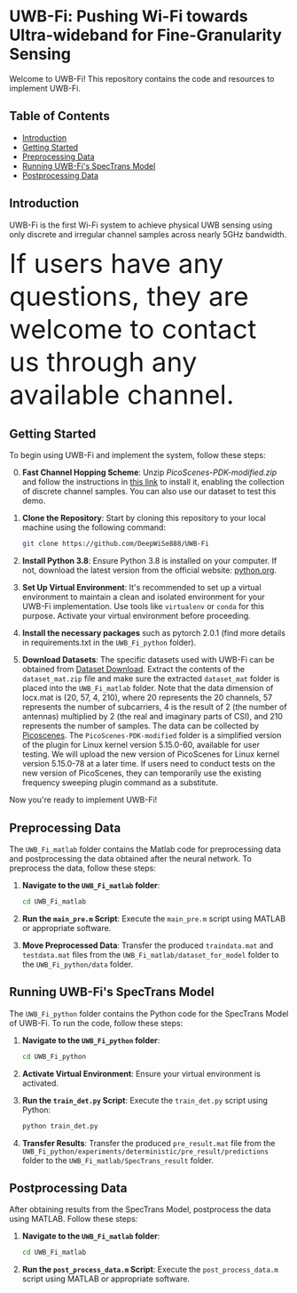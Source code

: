 # UWB-Fi: Pushing Wi-Fi towards Ultra-wideband for Fine-Granularity Sensing

Welcome to UWB-Fi! This repository contains the code and resources to implement UWB-Fi.

## Table of Contents

- [Introduction](#introduction)
- [Getting Started](#getting-started)
- [Preprocessing Data](#preprocessing-data)
- [Running UWB-Fi's SpecTrans Model](#running-uwb-fis-spectrans-model)
- [Postprocessing Data](#postprocessing-data)

## Introduction

UWB-Fi is the first Wi-Fi system to achieve physical UWB sensing using only discrete and irregular channel samples across nearly 5GHz bandwidth.

<font size=10>If users have any questions, they are welcome to contact us through any available channel.</font>

## Getting Started

To begin using UWB-Fi and implement the system, follow these steps:

0. **Fast Channel Hopping Scheme**: Unzip *PicoScenes-PDK-modified.zip* and follow the instructions in [this link](https://ps.zpj.io/plugin.html) to install it, enabling the collection of discrete channel samples. You can also use our dataset to test this demo.

1. **Clone the Repository**: Start by cloning this repository to your local machine using the following command:

   ```bash
   git clone https://github.com/DeepWiSe888/UWB-Fi
   ```

2. **Install Python 3.8**: Ensure Python 3.8 is installed on your computer. If not, download the latest version from the official website: [python.org](https://www.python.org/).

3. **Set Up Virtual Environment**: It's recommended to set up a virtual environment to maintain a clean and isolated environment for your UWB-Fi implementation. Use tools like `virtualenv` or `conda` for this purpose. Activate your virtual environment before proceeding.

4. **Install the necessary packages** such as pytorch 2.0.1 (find more details in requirements.txt in the `UWB_Fi_python` folder).

5. **Download Datasets**: The specific datasets used with UWB-Fi can be obtained from [Dataset Download](https://entuedu-my.sharepoint.com/:u:/g/personal/hongbo001_e_ntu_edu_sg/EQMBtZTgYf1CqLQ9AhMu0k8B3gljzw3jGuf1VvcjiN43UQ?e=MWtEku). Extract the contents of the `dataset_mat.zip` file and  make sure the extracted `dataset_mat` folder is placed into the `UWB_Fi_matlab` folder.
Note that the data dimension of locx.mat is (20, 57, 4, 210), where 20 represents the 20 channels, 57 represents the number of subcarriers, 4 is the result of 2 (the number of antennas) multiplied by 2 (the real and imaginary parts of CSI), and 210 represents the number of samples. The data can be collected by [Picoscenes](https://ps.zpj.io/). The `PicoScenes-PDK-modified` folder is a simplified version of the plugin for Linux kernel version 5.15.0-60, available for user testing. We will upload the new version of PicoScenes for Linux kernel version 5.15.0-78 at a later time. If users need to conduct tests on the new version of PicoScenes, they can temporarily use the existing frequency sweeping plugin command as a substitute.

Now you're ready to implement UWB-Fi!

## Preprocessing Data

The `UWB_Fi_matlab` folder contains the Matlab code for preprocessing data and postprocessing the data obtained after the neural network. To preprocess the data, follow these steps: 

1. **Navigate to the `UWB_Fi_matlab` folder**:

   ```bash
   cd UWB_Fi_matlab
   ```

2. **Run the `main_pre.m` Script**: Execute the `main_pre.m` script using MATLAB or appropriate software.

3. **Move Preprocessed Data**: Transfer the produced `traindata.mat` and `testdata.mat` files from the `UWB_Fi_matlab/dataset_for_model` folder to the `UWB_Fi_python/data` folder.

## Running UWB-Fi's SpecTrans Model

The `UWB_Fi_python` folder contains the Python code for the SpecTrans Model of UWB-Fi. To run the code, follow these steps:

1. **Navigate to the `UWB_Fi_python` folder**:

   ```bash
   cd UWB_Fi_python
   ```

2. **Activate Virtual Environment**: Ensure your virtual environment is activated.

3. **Run the `train_det.py` Script**: Execute the `train_det.py` script using Python:

   ```bash
   python train_det.py
   ```

4. **Transfer Results**: Transfer the produced `pre_result.mat` file from the `UWB_Fi_python/experiments/deterministic/pre_result/predictions` folder to the `UWB_Fi_matlab/SpecTrans_result` folder.

## Postprocessing Data

After obtaining results from the SpecTrans Model, postprocess the data using MATLAB. Follow these steps: 

1. **Navigate to the `UWB_Fi_matlab` folder**:

   ```bash
   cd UWB_Fi_matlab
   ```

2. **Run the `post_process_data.m` Script**: Execute the `post_process_data.m` script using MATLAB or appropriate software.



